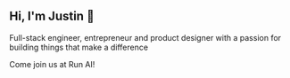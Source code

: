 ## Hi, I'm Justin 👋

Full-stack engineer, entrepreneur and product designer with a passion for building things that make a difference

Come join us at Run AI!
